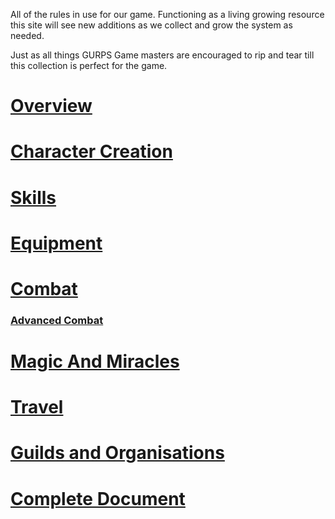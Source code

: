 All of the rules in use for our game. Functioning as a living growing resource this site will see new additions as we collect and grow the system as needed. 

Just as all things GURPS Game masters are encouraged to rip and tear till this collection is perfect for the game.

# [Overview](Overview.md)

# [Character Creation](CharacterCreation.md)

# [Skills](Skills.md)

# [Equipment](Equipment.md)

# [Combat](Combat.md)
### [Advanced Combat](AdvancedCombat.md)

# [Magic And Miracles](MagicandMiracles.md)

# [Travel](Travel.md)

# [Guilds and Organisations](GuildsandOrganisations.md)

# [Complete Document](CompleteDocument.md)